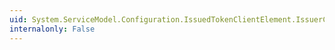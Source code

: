```yaml
---
uid: System.ServiceModel.Configuration.IssuedTokenClientElement.IssuerChannelBehaviors
internalonly: False
---
```

